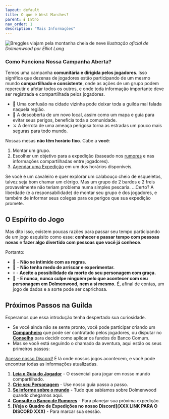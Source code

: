 ```yaml
---
layout: default
title: O que é West Marches?
parent: 🕯️ Intro
nav_order: 1
description: "Mais Informações"
---
```

![Breggles viajam pela montanha cheia de neve](https://images.squarespace-cdn.com/content/v1/55e4bbe1e4b0b7c5853c06e7/a902b370-ff54-4cf9-8866-eabeaf245bbb/Dolmenwood-Hazards_Original.jpg?format=1100w)
*Ilustração oficial de Dolmenwood por Elliot Lang*

### Como Funciona Nossa Campanha Aberta?

Temos uma campanha **comunitária e dirigida pelos jogadores**. Isso significa que dezenas de jogadores estão participando de um mesmo mundo **compartilhado e consistente**, onde as ações de um grupo podem repercutir e afetar todos os outros, e onde toda informação importante deve ser registrada e compartilhada pelos jogadores.

*   🏹 Uma confusão na cidade vizinha pode deixar toda a guilda mal falada naquela região.
*   🧭 A descoberta de um novo local, assim como um mapa e guia para evitar seus perigos, beneficia toda a comunidade.
*   ⚔️ A derrota de uma ameaça perigosa torna as estradas um pouco mais seguras para todo mundo.

Nossas mesas **não têm horário fixo**. Cabe a **você**:
1.  Montar um grupo.
2.  Escolher um objetivo para a expedição (baseado nos [rumores](rumores.md) e nas informações compartilhadas entre jogadores).
3.  [Agendar uma Expedição](rumores.md) em um dos horários disponíveis.

Se você é um cavaleiro e quer explorar um calabouço cheio de esqueletos, talvez seja bom chamar um clérigo. Mas um grupo de 2 bardos e 2 freis provavelmente não teriam problema numa simples pescaria. ...Certo? A liberdade (e a responsabilidade) de montar seu grupo é dos jogadores, e também de informar seus colegas para os perigos que sua expedição promete.

## O Espírito do Jogo

Mas dito isso, existem poucas razões para passar seu tempo participando de um jogo esquisito como esse: **conhecer e passar tempo com pessoas novas** e **fazer algo divertido com pessoas que você já conhece**.

Portanto:
*   🎲 - **Não se intimide com as regras.**
*   🔬 - **Não tenha medo de arriscar e experimentar.**
*   💀 - **Aceite a possibilidade da morte do seu personagem com graça.**
*   🤝 - **E nunca, nunca culpe ninguém pelo que acontecer com seu personagem em Dolmenwood, nem a si mesmo.** É, afinal de contas, um jogo de dados e a sorte pode ser caprichosa.

## Próximos Passos na Guilda

Esperamos que essa introdução tenha despertado sua curiosidade. 

*  Se você ainda não se sente pronto, você pode participar criando um **[Companheiro](companheiros.md)** que pode ser contratado pelos jogadores, ou disputar no **[Conselho](conselho.md)** para decidir como aplicar os fundos do Banco Comum. 
*  Mas se você está seguindo o chamado da aventura, aqui estão os seus primeiros passos:

[Acesse nosso Discord!](LINK) É lá onde nossos jogos acontecem, e você pode encontrar todas as informações atualizadas.

1.  **[Leia o Guia do Jogador](guia-do-jogador.md)** - O essencial para jogar em nosso mundo compartilhado.
2.  **[Crie seu Personagem](criacao-de-personagem.md)** - Use nosso guia passo a passo.
3.  **[Se informe sobre o mundo](lore.md)** - Tudo que sabíamos sobre Dolmenwood quando chegamos aqui.
4.  **[Consulte o Banco de Rumores](rumores.md)** - Para planejar sua próxima expedição.
5.  **[Veja o Quadro de Expedições no nosso Discord](XXX LINK PARA O DISCORD XXX)** - Para marcar sua sessão.
